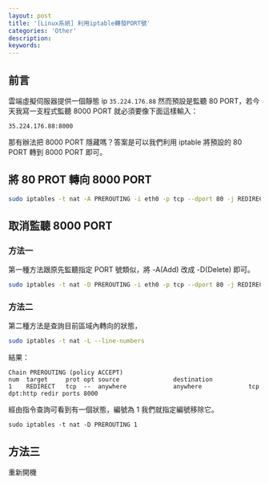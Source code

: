 ```yaml
---
layout: post
title: '[Linux系統] 利用iptable轉發PORT號'
categories: 'Other'
description: 
keywords:
---
```

## 前言
雲端虛擬伺服器提供一個靜態 ip `35.224.176.88` 然而預設是監聽 80 PORT，若今天我寫一支程式監聽 8000 PORT 就必須要像下面這樣輸入：

```
35.224.176.88:8000
```

那有辦法把 8000 PORT 隱藏嗎？答案是可以我們利用 iptable 將預設的 80 PORT 轉到 8000 PORT 即可。

## 將 80 PROT 轉向 8000 PORT

```bash
sudo iptables -t nat -A PREROUTING -i eth0 -p tcp --dport 80 -j REDIRECT --to-port 8000
```


## 取消監聽 8000 PORT

### 方法一
第一種方法跟原先監聽指定 PORT 號類似，將 -A(Add) 改成 -D(Delete) 即可。 

```bash
sudo iptables -t nat -D PREROUTING -i eth0 -p tcp --dport 80 -j REDIRECT --to-port 8000
```

### 方法二
第二種方法是查詢目前區域內轉向的狀態，

```bash
sudo iptables -t nat -L --line-numbers
```

結果：
```
Chain PREROUTING (policy ACCEPT)
num  target     prot opt source               destination         
1    REDIRECT   tcp  --  anywhere             anywhere             tcp dpt:http redir ports 8000
```

經由指令查詢可看到有一個狀態，編號為 1 我們就指定編號移除它。

```bbash
sudo iptables -t nat -D PREROUTING 1
```

## 方法三
重新開機
